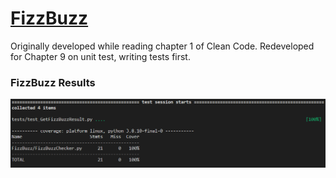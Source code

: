 # [FizzBuzz](https://codingdojo.org/kata/FizzBuzz/)
Originally developed while reading chapter 1 of Clean Code. Redeveloped for Chapter 9 on unit test, writing tests first.

### FizzBuzz Results
![FizzBuzz](resources/FizzBuzzTestResults.png)